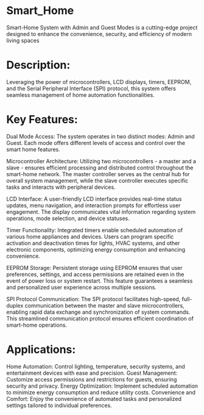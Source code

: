 # Smart_Home
 Smart-Home System with Admin and Guest Modes is a cutting-edge project designed to enhance the convenience, security, and efficiency of modern living spaces

# Description:
 Leveraging the power of microcontrollers, LCD displays, timers, EEPROM, and the Serial Peripheral Interface (SPI) protocol, this system offers seamless management of home automation functionalities.

# Key Features:
 Dual Mode Access: The system operates in two distinct modes: Admin and Guest. Each mode offers different levels of access and control over the smart home features.

Microcontroller Architecture: Utilizing two microcontrollers - a master and a slave - ensures efficient processing and distributed control throughout the smart-home network. The master controller serves as the central hub for overall system management, while the slave controller executes specific tasks and interacts with peripheral devices.

LCD Interface: A user-friendly LCD interface provides real-time status updates, menu navigation, and interaction prompts for effortless user engagement. The display communicates vital information regarding system operations, mode selection, and device statuses.

Timer Functionality: Integrated timers enable scheduled automation of various home appliances and devices. Users can program specific activation and deactivation times for lights, HVAC systems, and other electronic components, optimizing energy consumption and enhancing convenience.

EEPROM Storage: Persistent storage using EEPROM ensures that user preferences, settings, and access permissions are retained even in the event of power loss or system restart. This feature guarantees a seamless and personalized user experience across multiple sessions.

SPI Protocol Communication: The SPI protocol facilitates high-speed, full-duplex communication between the master and slave microcontrollers, enabling rapid data exchange and synchronization of system commands. This streamlined communication protocol ensures efficient coordination of smart-home operations.

# Applications:
Home Automation: Control lighting, temperature, security systems, and entertainment devices with ease and precision.
Guest Management: Customize access permissions and restrictions for guests, ensuring security and privacy.
Energy Optimization: Implement scheduled automation to minimize energy consumption and reduce utility costs.
Convenience and Comfort: Enjoy the convenience of automated tasks and personalized settings tailored to individual preferences.

